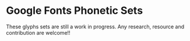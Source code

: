 Google Fonts Phonetic Sets
==========================

These glyphs sets are still a work in progress. Any research, resource and contribution are welcome!!

